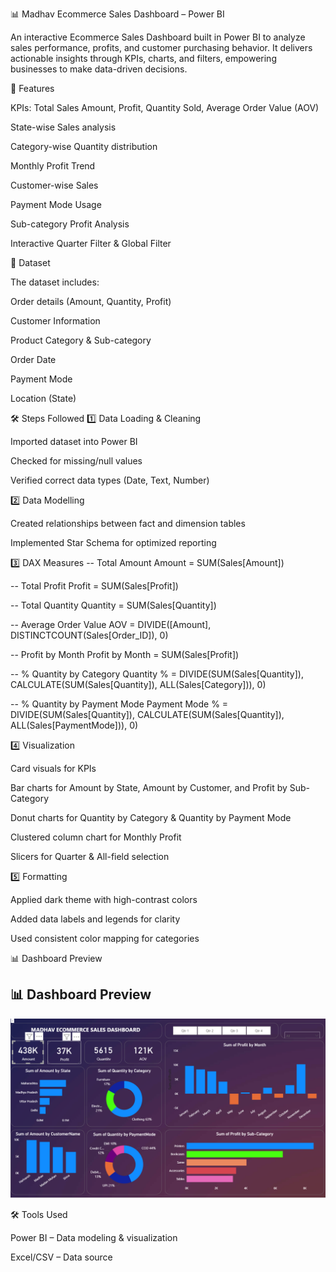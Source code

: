📊 Madhav Ecommerce Sales Dashboard – Power BI

An interactive Ecommerce Sales Dashboard built in Power BI to analyze sales performance, profits, and customer purchasing behavior.
It delivers actionable insights through KPIs, charts, and filters, empowering businesses to make data-driven decisions.

🚀 Features

KPIs: Total Sales Amount, Profit, Quantity Sold, Average Order Value (AOV)

State-wise Sales analysis

Category-wise Quantity distribution

Monthly Profit Trend

Customer-wise Sales

Payment Mode Usage

Sub-category Profit Analysis

Interactive Quarter Filter & Global Filter

📂 Dataset

The dataset includes:

Order details (Amount, Quantity, Profit)

Customer Information

Product Category & Sub-category

Order Date

Payment Mode

Location (State)

🛠 Steps Followed
1️⃣ Data Loading & Cleaning

Imported dataset into Power BI

Checked for missing/null values

Verified correct data types (Date, Text, Number)

2️⃣ Data Modelling

Created relationships between fact and dimension tables

Implemented Star Schema for optimized reporting

3️⃣ DAX Measures
-- Total Amount
Amount = SUM(Sales[Amount])

-- Total Profit
Profit = SUM(Sales[Profit])

-- Total Quantity
Quantity = SUM(Sales[Quantity])

-- Average Order Value
AOV = DIVIDE([Amount], DISTINCTCOUNT(Sales[Order_ID]), 0)

-- Profit by Month
Profit by Month = SUM(Sales[Profit])

-- % Quantity by Category
Quantity % = DIVIDE(SUM(Sales[Quantity]), CALCULATE(SUM(Sales[Quantity]), ALL(Sales[Category])), 0)

-- % Quantity by Payment Mode
Payment Mode % = DIVIDE(SUM(Sales[Quantity]), CALCULATE(SUM(Sales[Quantity]), ALL(Sales[PaymentMode])), 0)

4️⃣ Visualization

Card visuals for KPIs

Bar charts for Amount by State, Amount by Customer, and Profit by Sub-Category

Donut charts for Quantity by Category & Quantity by Payment Mode

Clustered column chart for Monthly Profit

Slicers for Quarter & All-field selection

5️⃣ Formatting

Applied dark theme with high-contrast colors

Added data labels and legends for clarity

Used consistent color mapping for categories

📊 Dashboard Preview

## 📊 Dashboard Preview  
[![Dashboard Preview](https://github.com/Stefan-git-web/Madhav-E-commerce-Sales-Dashboard/blob/main/Screenshot%202025-08-14%20164452.png)](https://github.com/Stefan-git-web/Madhav-E-commerce-Sales-Dashboard/blob/main/Madhav_Ecommerce_Dashboard_Insights.pdf)


🛠 Tools Used

Power BI – Data modeling & visualization

Excel/CSV – Data source
